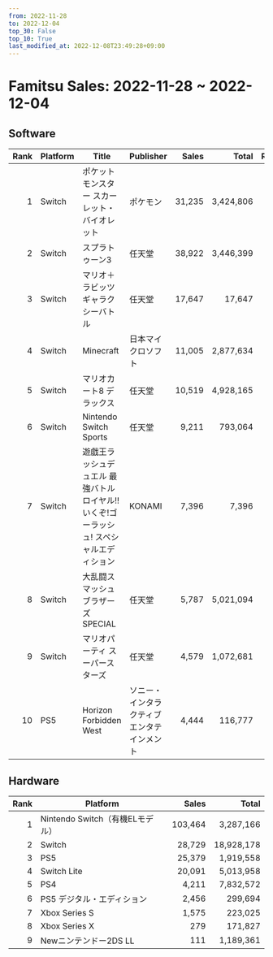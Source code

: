 ```yaml
---
from: 2022-11-28
to: 2022-12-04
top_30: False
top_10: True
last_modified_at: 2022-12-08T23:49:28+09:00
---
```

# Famitsu Sales: 2022-11-28 ~ 2022-12-04
## Software
| Rank | Platform | Title | Publisher | Sales | Total | Rate | New |
| -: | -- | -- | -- | -: | -: | -: | -- |
| 1 | Switch | ポケットモンスター スカーレット・バイオレット | ポケモン | 31,235 | 3,424,806 |  |  |
| 2 | Switch | スプラトゥーン3 | 任天堂 | 38,922 | 3,446,399 |  |  |
| 3 | Switch | マリオ＋ラビッツ ギャラクシーバトル | 任天堂 | 17,647 | 17,647 |  | **New** |
| 4 | Switch | Minecraft | 日本マイクロソフト | 11,005 | 2,877,634 |  |  |
| 5 | Switch | マリオカート8 デラックス | 任天堂 | 10,519 | 4,928,165 |  |  |
| 6 | Switch | Nintendo Switch Sports | 任天堂 | 9,211 | 793,064 |  |  |
| 7 | Switch | 遊戯王ラッシュデュエル 最強バトルロイヤル!! いくぞ!ゴーラッシュ! スペシャルエディション | KONAMI | 7,396 | 7,396 |  | **New** |
| 8 | Switch | 大乱闘スマッシュブラザーズ SPECIAL | 任天堂 | 5,787 | 5,021,094 |  |  |
| 9 | Switch | マリオパーティ スーパースターズ | 任天堂 | 4,579 | 1,072,681 |  |  |
| 10 | PS5 | Horizon Forbidden West | ソニー・インタラクティブエンタテインメント | 4,444 | 116,777 |  |  |

## Hardware
| Rank | Platform | Sales | Total |
| -: | -- | -: | -: |
| 1 | Nintendo Switch（有機ELモデル） | 103,464 | 3,287,166 |
| 2 | Switch | 28,729 | 18,928,178 |
| 3 | PS5 | 25,379 | 1,919,558 |
| 4 | Switch Lite | 20,091 | 5,013,958 |
| 5 | PS4 | 4,211 | 7,832,572 |
| 6 | PS5 デジタル・エディション | 2,456 | 299,694 |
| 7 | Xbox Series S | 1,575 | 223,025 |
| 8 | Xbox Series X | 279 | 171,827 |
| 9 | Newニンテンドー2DS LL | 111 | 1,189,361 |